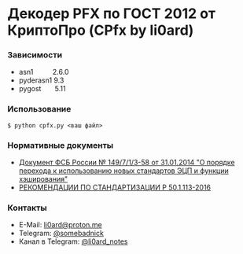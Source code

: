 # Декодер PFX по ГОСТ 2012 от КриптоПро (CPfx by li0ard)

### Зависимости
* asn1&nbsp;&nbsp;&nbsp;&nbsp;&nbsp;&nbsp;&nbsp;&nbsp;&nbsp;&nbsp;2.6.0
* pyderasn1 9.3
* pygost&nbsp;&nbsp;&nbsp;&nbsp;&nbsp;&nbsp;&nbsp;5.11

### Использование
```
$ python cpfx.py <ваш файл>
```

### Нормативные документы
* [Документ ФСБ России № 149/7/1/3-58 от 31.01.2014 "О порядке перехода к использованию новых стандартов ЭЦП и функции хэширования"](https://tc26.ru/news/novosti-tk26/20022014-na-sayte-opublikovan-utve.html?sphrase_id=93)
* [РЕКОМЕНДАЦИИ ПО СТАНДАРТИЗАЦИИ Р 50.1.113-2016](https://tc26.ru/standard/rs/%D0%A0%2050.1.113-2016.pdf)

### Контакты
* E-Mail: li0ard@proton.me
* Telegram: [@somebadnick](https://t.me/somebadnick)
* Канал в Telegram: [@li0ard_notes](https://t.me/li0ard_notes)
